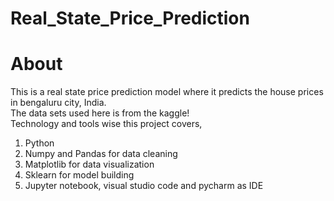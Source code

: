 # Real_State_Price_Prediction
# About
 This is a real state price prediction model where it predicts the house prices in bengaluru city, India.
 </br>
 The data sets used here is from the kaggle!
 </br>
 Technology and tools wise this project covers,
1) Python
2) Numpy and Pandas for data cleaning
3) Matplotlib for data visualization
4) Sklearn for model building
5) Jupyter notebook, visual studio code and pycharm as IDE
